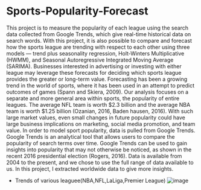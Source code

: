 # Sports-Popularity-Forecast
This project is to measure the popularity of each league using the search data collected from Google Trends, which give real-time historical data on search words. With this project, it is also possible to compare and forecast how the sports league are trending with respect to each other using three models — trend plus seasonality regression, Holt-Winters Multiplicative (HWMM), and Seasonal Autoregressive Integrated Moving Average (SARIMA). Businesses interested in advertising or investing with either league may leverage these forecasts for deciding which sports league provides the greater or long-term value.
Forecasting has been a growing trend in the world of sports, where it has been used in an 
attempt to predict outcomes of games  (Spann and Skiera, 2009). Our analysis focuses on a 
separate and more general area within sports, the popularity of entire leagues. The average NFL 
team is worth $2.3 billion and the average NBA team is worth $1.25 billion (Ozanian, 2016, Baden 
hausen, 2016).  With such large market values, even small changes in future popularity could have 
large business implications on marketing, social media promotion, and team value. 
In order to model sport popularity, data is pulled from Google Trends. Google Trends is an 
analytical tool that allows users to compare the popularity of search terms over time. Google Trends can be used to gain insights into popularity that may not otherwise be noticed, as shown in the 
recent 2016 presidential election (Rogers, 2016). Data is available from 2004 to the present, and 
we chose to use the full range of data available to us. In this project, I extracted worldwide data to give more insights.
* Trends of various leaguee(NBA,NFL,LaLiga,Premier League)
![image](https://user-images.githubusercontent.com/43057462/133722099-b8aa4f4d-97c5-4ad0-a1c7-e16123807a32.png)

